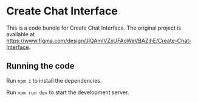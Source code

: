 
  # Create Chat Interface

  This is a code bundle for Create Chat Interface. The original project is available at https://www.figma.com/design/JlQAmIVZxUFAoWeVBAZjhE/Create-Chat-Interface.

  ## Running the code

  Run `npm i` to install the dependencies.

  Run `npm run dev` to start the development server.
  